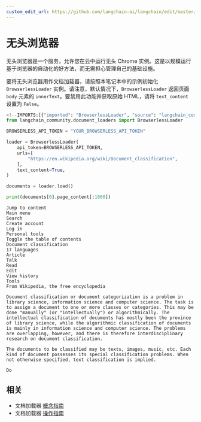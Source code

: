 ```yaml
---
custom_edit_url: https://github.com/langchain-ai/langchain/edit/master/docs/docs/integrations/document_loaders/browserless.ipynb
---
```

# 无头浏览器

无头浏览器是一个服务，允许您在云中运行无头 Chrome 实例。这是以规模运行基于浏览器的自动化的好方法，而无需担心管理自己的基础设施。

要将无头浏览器用作文档加载器，请按照本笔记本中的示例初始化 `BrowserlessLoader` 实例。请注意，默认情况下，`BrowserlessLoader` 返回页面 `body` 元素的 `innerText`。要禁用此功能并获取原始 HTML，请将 `text_content` 设置为 `False`。


```python
<!--IMPORTS:[{"imported": "BrowserlessLoader", "source": "langchain_community.document_loaders", "docs": "https://python.langchain.com/api_reference/community/document_loaders/langchain_community.document_loaders.browserless.BrowserlessLoader.html", "title": "Browserless"}]-->
from langchain_community.document_loaders import BrowserlessLoader
```


```python
BROWSERLESS_API_TOKEN = "YOUR_BROWSERLESS_API_TOKEN"
```


```python
loader = BrowserlessLoader(
    api_token=BROWSERLESS_API_TOKEN,
    urls=[
        "https://en.wikipedia.org/wiki/Document_classification",
    ],
    text_content=True,
)

documents = loader.load()

print(documents[0].page_content[:1000])
```
```output
Jump to content
Main menu
Search
Create account
Log in
Personal tools
Toggle the table of contents
Document classification
17 languages
Article
Talk
Read
Edit
View history
Tools
From Wikipedia, the free encyclopedia

Document classification or document categorization is a problem in library science, information science and computer science. The task is to assign a document to one or more classes or categories. This may be done "manually" (or "intellectually") or algorithmically. The intellectual classification of documents has mostly been the province of library science, while the algorithmic classification of documents is mainly in information science and computer science. The problems are overlapping, however, and there is therefore interdisciplinary research on document classification.

The documents to be classified may be texts, images, music, etc. Each kind of document possesses its special classification problems. When not otherwise specified, text classification is implied.

Do
```

## 相关

- 文档加载器 [概念指南](/docs/concepts/#document-loaders)
- 文档加载器 [操作指南](/docs/how_to/#document-loaders)
